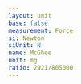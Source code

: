 ```yaml
---
layout: unit
base: false
measurement: Force
si: Newton
siUnit: N
name: McGhee
unit: mg
ratio: 2921/805000
---
```

